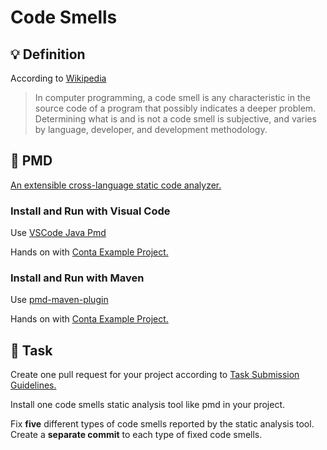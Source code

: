 Code Smells
====

## :bulb: Definition

According to [Wikipedia](https://en.wikipedia.org/wiki/Code_smell)

> In computer programming, a code smell is any characteristic in the source code of a program that possibly indicates a deeper problem. Determining what is and is not a code smell is subjective, and varies by language, developer, and development methodology.

## :hammer: PMD

[An extensible cross-language static code analyzer.](https://pmd.github.io/)

### Install and Run with Visual Code

Use [VSCode Java Pmd](https://marketplace.visualstudio.com/items?itemName=cracrayol.java-pmd)

Hands on with [Conta Example Project.](https://github.com/persapiens/conta)

### Install and Run with Maven

Use [pmd-maven-plugin](https://maven.apache.org/plugins/maven-pmd-plugin/usage.html)

Hands on with [Conta Example Project.](https://github.com/persapiens/conta)

## :construction_worker: Task

Create one pull request for your project according to [Task Submission Guidelines.](../assessment.md#task-submission)

Install one code smells static analysis tool like pmd in your project.

Fix **five** different types of code smells reported by the static analysis tool. Create a **separate commit** to each type of fixed code smells.
